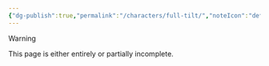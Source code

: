 ```yaml
---
{"dg-publish":true,"permalink":"/characters/full-tilt/","noteIcon":"default"}
---
```

  
>[!warning] 
>This page is either entirely or partially incomplete. 
